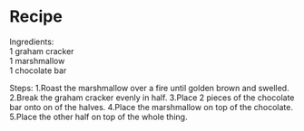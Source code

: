 # Recipe

Ingredients:  
1 graham cracker  
1 marshmallow  
1 chocolate bar  

Steps:
1.Roast the marshmallow over a fire until golden brown and swelled.
2.Break the graham cracker evenly in half.
3.Place 2 pieces of the chocolate bar onto on of the halves.
4.Place the marshmallow on top of the chocolate.
5.Place the other half on top of the whole thing.

